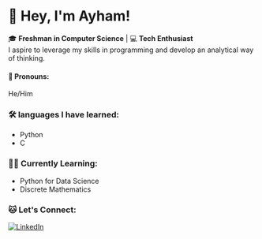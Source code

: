 # 👋 Hey, I'm Ayham!



🎓 **Freshman in Computer Science** | 💻 **Tech Enthusiast**  
I aspire to leverage my skills in programming and develop an analytical way of thinking.
#### 🌈 Pronouns:
He/Him  

### 🛠️ languages I have learned:
- Python   
- C   

### 🧑‍🎓 Currently Learning:
- Python for Data Science  
- Discrete Mathematics   

### 🐱 Let's Connect:
[![LinkedIn](https://img.shields.io/badge/LinkedIn-%230077B5.svg?style=for-the-badge&logo=linkedin&logoColor=white)](https://www.linkedin.com/in/ayham-hasan-925a03339/)


